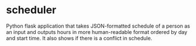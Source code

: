 # scheduler
Python flask application that takes JSON-formatted schedule of a person as an input and outputs hours in more human-readable format ordered by day and start time. It also shows if there is a conflict in schedule.
